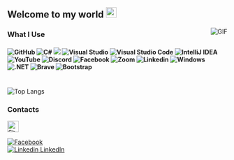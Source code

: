 ## Welcome to my world <img src="https://github.com/TheDudeThatCode/TheDudeThatCode/blob/master/Assets/Earth.gif" width="24px">
 <img align="right" alt="GIF" src="https://media.giphy.com/media/836HiJc7pgzy8iNXCn/giphy.gif" />



<h3> What I Use </h3>
  <h4> <img alt="GitHub" src="https://img.shields.io/badge/github-%23121011.svg?style=for-the-badge&logo=github&logoColor=white"/> 
 <img alt="C#" src="https://img.shields.io/badge/c%23-%23239120.svg?style=for-the-badge&logo=c-sharp&logoColor=white"/> <img alr="Microsoft" src="https://img.shields.io/badge/Microsoft-0078D4?style=for-the-badge&logo=microsoft&logoColor=white" /> <img alt="Visual Studio" src="https://img.shields.io/badge/VisualStudio-5C2D91.svg?style=for-the-badge&logo=visual-studio&logoColor=white"/> <img alt="Visual Studio Code" src="https://img.shields.io/badge/VisualStudioCode-0078d7.svg?style=for-the-badge&logo=visual-studio-code&logoColor=white"/> <img alt="IntelliJ IDEA" src="https://img.shields.io/badge/IntelliJIDEA-000000.svg?style=for-the-badge&logo=intellij-idea&logoColor=white"/> 
  <img alt="YouTube" src="https://img.shields.io/badge/-%23FF0000.svg?style=for-the-badge&logo=YouTube&logoColor=white"/> 
  <img alt="Discord" src="https://img.shields.io/badge/-%237289DA.svg?style=for-the-badge&logo=discord&logoColor=white"/> 
  <img alt="Facebook" src="https://img.shields.io/badge/Facebook-%231877F2.svg?style=for-the-badge&logo=Facebook&logoColor=white"/> 
  <img alt="Zoom" src="https://img.shields.io/badge/Zoom-2D8CFF?style=for-the-badge&logo=zoom&logoColor=white"/> 
  <img alt="Linkedin" src="https://img.shields.io/badge/LinkedIn-0077B5?style=for-the-badge&logo=linkedin&logoColor=white"/> 
  <img alt="Windows" src="https://img.shields.io/badge/Windows-0078D6?style=for-the-badge&logo=windows&logoColor=white"/>
  <img alt=".NET" src="https://img.shields.io/badge/.NET-5C2D91?style=for-the-badge&logo=.net&logoColor=white"/>
  <img alt="Brave" src="https://img.shields.io/badge/Brave-FF1B2D?style=for-the-badge&logo=Brave&logoColor=white"/>
  <img alt="Bootstrap" src="https://img.shields.io/badge/Bootstrap-563D7C?style=for-the-badge&logo=bootstrap&logoColor=white"/>  
   <h4>
     <h1></h1>
     <h1></h1>

![Top Langs](https://github-readme-stats.vercel.app/api/top-langs/?username=jelev123&theme=tokyonight)
     
<h3> Contacts</h3>
     
<a href="mailto:julienjelev2@gmail.com">
    <img align="botton" alt="Shubhamdeep Jha | Gmail" width="26px" src="https://github.com/TheDudeThatCode/TheDudeThatCode/blob/master/Assets/Gmail.svg" />
  </a> 
    
 [![Facebook](https://img.shields.io/badge/Facebook-%231877F2.svg?style)](https://www.facebook.com/julien.jelev.5)  
 [![Linkedin](https://i.stack.imgur.com/gVE0j.png) LinkedIn](https://www.linkedin.com/in/zhulien-zhelev-0ba1a521a/)

